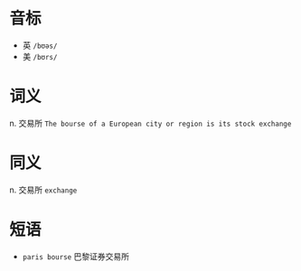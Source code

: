 # 音标

- 英 `/bʊəs/`
- 美 `/bʊrs/`

# 词义

n. 交易所
`The bourse of a European city or region is its stock exchange`

# 同义

n. 交易所
`exchange`

# 短语

- `paris bourse` 巴黎证券交易所

